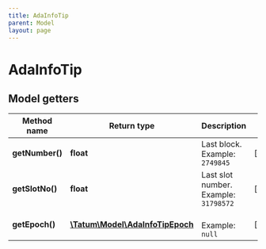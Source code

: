 ```yaml
---
title: AdaInfoTip
parent: Model
layout: page
---
```


# AdaInfoTip

## Model getters

Method name | Return type | Description | Notes
------------ | ------------- | ------------- | -------------
**getNumber()** | **float** | Last block. <br>Example: `2749845` | [optional]
**getSlotNo()** | **float** | Last slot number. <br>Example: `31798572` | [optional]
**getEpoch()** | [**\Tatum\Model\AdaInfoTipEpoch**](../AdaInfoTipEpoch) |  <br>Example: `null` | [optional]

